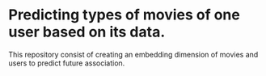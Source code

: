 # Predicting types of movies of one user based on its data.
This repository consist of creating an embedding dimension of movies and users to predict future association.

